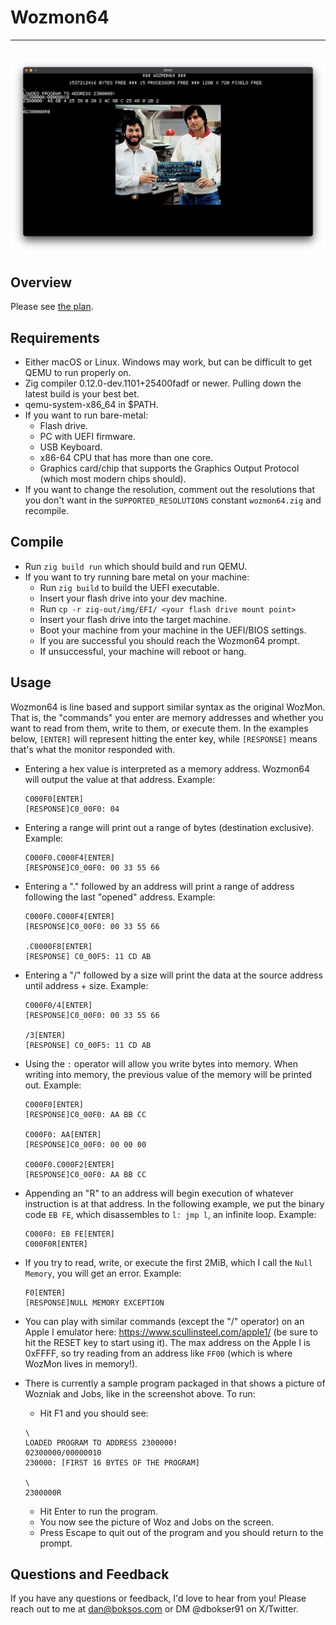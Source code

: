 # Wozmon64
---
![](img/wozandjobs.png)
---
## Overview
Please see [the plan](https://github.com/DanB91/Wozmon64/blob/main/Plan.md).
## Requirements
- Either macOS or Linux. Windows may work, but can be difficult to get QEMU to run properly on.
- Zig compiler 0.12.0-dev.1101+25400fadf or newer. Pulling down the latest build is your best bet.
- qemu-system-x86_64 in $PATH.
- If you want to run bare-metal:
    - Flash drive.
    - PC with UEFI firmware.
    - USB Keyboard.
    - x86-64 CPU that has more than one core.
    - Graphics card/chip that supports the Graphics Output Protocol (which most modern  chips should).
- If you want to change the resolution, comment out the resolutions that you don't want in the `SUPPORTED_RESOLUTIONS` constant `wozmon64.zig` and recompile.

## Compile
- Run `zig build run` which should build and run QEMU.
- If you want to try running bare metal on your machine:
    - Run `zig build` to build the UEFI executable.     
    - Insert your flash drive into your dev machine.
    - Run `cp -r zig-out/img/EFI/ <your flash drive mount point>`
    - Insert your flash drive into the target machine.
    - Boot your machine from your machine in the UEFI/BIOS settings.
    - If you are successful you should reach the Wozmon64 prompt.
    - If unsuccessful, your machine will reboot or hang.

## Usage
Wozmon64 is line based and support similar syntax as the original WozMon. That is, the "commands" you enter are memory addresses and whether you want to read from them, write to them, or execute them. In the examples below, `[ENTER]` will represent hitting the enter key, while `[RESPONSE]` means that's what the monitor responded with.

- Entering a hex value is interpreted as a memory address. Wozmon64 will output the value at that address. Example:

    ```
    C000F0[ENTER]
    [RESPONSE]C0_00F0: 04
    ```

- Entering a range will print out a range of bytes (destination exclusive). Example:

    ```
    C000F0.C000F4[ENTER]
    [RESPONSE]C0_00F0: 00 33 55 66
    ```

- Entering a "." followed by an address will print a range of address following the last "opened" address. Example:
    ```
    C000F0.C000F4[ENTER]
    [RESPONSE]C0_00F0: 00 33 55 66

    .C0000F8[ENTER]
   [RESPONSE] C0_00F5: 11 CD AB
    ```
- Entering a "/" followed by a size will print the data at the source address until address + size. Example:
    ```
    C000F0/4[ENTER]
    [RESPONSE]C0_00F0: 00 33 55 66

    /3[ENTER]
   [RESPONSE] C0_00F5: 11 CD AB
    ```

- Using the `:` operator will allow you write bytes into memory. When writing into memory, the previous value of the memory will be printed out.  Example:
    ```
    C000F0[ENTER]
    [RESPONSE]C0_00F0: AA BB CC

    C000F0: AA[ENTER]
    [RESPONSE]C0_00F0: 00 00 00

    C000F0.C000F2[ENTER]
    [RESPONSE]C0_00F0: AA BB CC
    ```

- Appending an "R" to an address will begin execution of whatever instruction is at that address. In the following example, we put the binary code `EB FE`, which disassembles to `l: jmp l`, an infinite loop. Example:

    ```
    C000F0: EB FE[ENTER]
    C000F0R[ENTER]
    ```

- If you try to read, write, or execute the first 2MiB, which I call the `Null Memory`, you will get an error. Example:
    ```
    F0[ENTER]
    [RESPONSE]NULL MEMORY EXCEPTION
    ```
- You can play with similar commands (except the "/" operator) on an Apple I emulator here: https://www.scullinsteel.com/apple1/ (be sure to hit the RESET key to start using it). The max address on the Apple I is 0xFFFF, so try reading from an address like `FF00` (which is where WozMon lives in memory!).

- There is currently a sample program packaged in that shows a picture of Wozniak and Jobs, like in the screenshot above.  To run:
    - Hit F1 and you should see:
    ```
    \
    LOADED PROGRAM TO ADDRESS 2300000!
    02300000/00000010
    230000: [FIRST 16 BYTES OF THE PROGRAM]

    \
    2300000R
    ```
    - Hit Enter to run the program.
    - You now see the picture of Woz and Jobs on the screen.
    - Press Escape to quit out of the program and you should return to the prompt.

## Questions and Feedback
If you have any questions or feedback, I'd love to hear from you! Please reach out to me at dan@boksos.com or DM @dbokser91 on X/Twitter.
